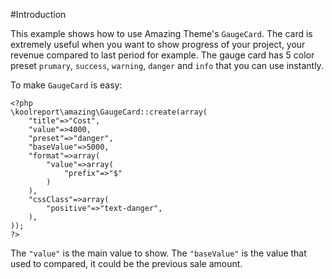 #Introduction

This example shows how to use Amazing Theme's `GaugeCard`. The card is extremely useful when you want to show progress of your project, your revenue compared to last period for example. The gauge card has 5 color preset `prumary`, `success`, `warning`, `danger` and `info` that you can use instantly.

To make `GaugeCard` is easy:

```
<?php
\koolreport\amazing\GaugeCard::create(array(
    "title"=>"Cost",
    "value"=>4000,
    "preset"=>"danger",
    "baseValue"=>5000,
    "format"=>array(
        "value"=>array(
            "prefix"=>"$"
        )
    ),
    "cssClass"=>array(
        "positive"=>"text-danger",
    ),
));
?>
```

The `"value"` is the main value to show. The `"baseValue"` is the value that used to compared, it could be the previous sale amount.